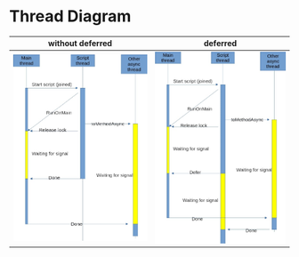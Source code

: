 # Thread Diagram

without deferred            |  deferred
:-------------------------:|:-------------------------:
![](thread-joined.jpg)  |  ![](thread-defer.jpg)